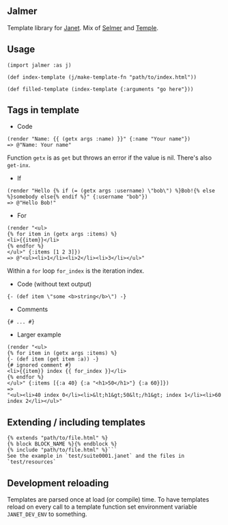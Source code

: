 ## Jalmer

Template library for [Janet][janetlang]. Mix of [Selmer][selmer] and [Temple][temple].


[janetlang]: https://janet-lang.org
[selmer]: https://github.com/yogthos/Selmer
[temple]: https://git.sr.ht/~bakpakin/temple


## Usage
```
(import jalmer :as j)

(def index-template (j/make-template-fn "path/to/index.html"))

(def filled-template (index-template {:arguments "go here"}))
```

## Tags in template
- Code
```
(render "Name: {{ (getx args :name) }}" {:name "Your name"})
=> @"Name: Your name"
```
Function `getx` is as `get` but throws an error if the value is nil. There's also `get-inx`.

- If
```
(render "Hello {% if (= (getx args :username) \"bob\") %}Bob!{% else %}somebody else{% endif %}" {:username "bob"})
=> @"Hello Bob!"
```

- For
```
(render "<ul>
{% for item in (getx args :items) %}
<li>{{item}}</li>
{% endfor %}
</ul>" {:items [1 2 3]})
=> @"<ul><li>1</li><li>2</li><li>3</li></ul>"
```
Within a `for` loop `for_index` is the iteration index.

- Code (without text output)
```
{- (def item \"some <b>string</b>\") -}
```

- Comments
```
{# ... #}
```

- Larger example
```
(render "<ul>
{% for item in (getx args :items) %}
{- (def item (get item :a)) -}
{# ignored comment #}
<li>{{item}} index {{ for_index }}</li>
{% endfor %}
</ul>" {:items [{:a 40} {:a "<h1>50</h1>"} {:a 60}]})
=>
"<ul><li>40 index 0</li><li>&lt;h1&gt;50&lt;/h1&gt; index 1</li><li>60 index 2</li></ul>"
```

## Extending / including templates
```
{% extends "path/to/file.html" %}
{% block BLOCK_NAME %}{% endblock %}
{% include "path/to/file.html" %}```
See the example in `test/suite0001.janet` and the files in `test/resources`
```

## Development reloading
Templates are parsed once at load (or compile) time. To have templates reload on every call to a template function set environment variable `JANET_DEV_ENV` to something.
